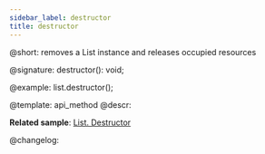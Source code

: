 ```yaml
---
sidebar_label: destructor
title: destructor
---          
```


@short: removes a List instance and releases occupied resources

@signature: destructor(): void;

@example:
list.destructor();

@template: api_method
@descr:

**Related sample**: [List. Destructor](https://snippet.dhtmlx.com/f0zto6m4)

@changelog:

